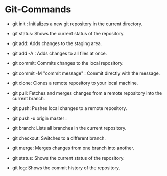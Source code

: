 # Git-Commands

- git init : Initializes a new git repository in the current directory.

- git status: Shows the current status of the repository.

- git add: Adds changes to the staging area.

- git add -A : Adds changes to all files at once.

- git commit: Commits changes to the local repository.

- git commit -M "commit message" : Commit directly with the message.

- git clone: Clones a remote repository to your local machine.

- git pull: Fetches and merges changes from a remote repository into the current branch.

- git push: Pushes local changes to a remote repository.

- git push -u origin master :

- git branch: Lists all branches in the current repository.

- git checkout: Switches to a different branch.

- git merge: Merges changes from one branch into another.

- git status: Shows the current status of the repository.

- git log: Shows the commit history of the repository.
